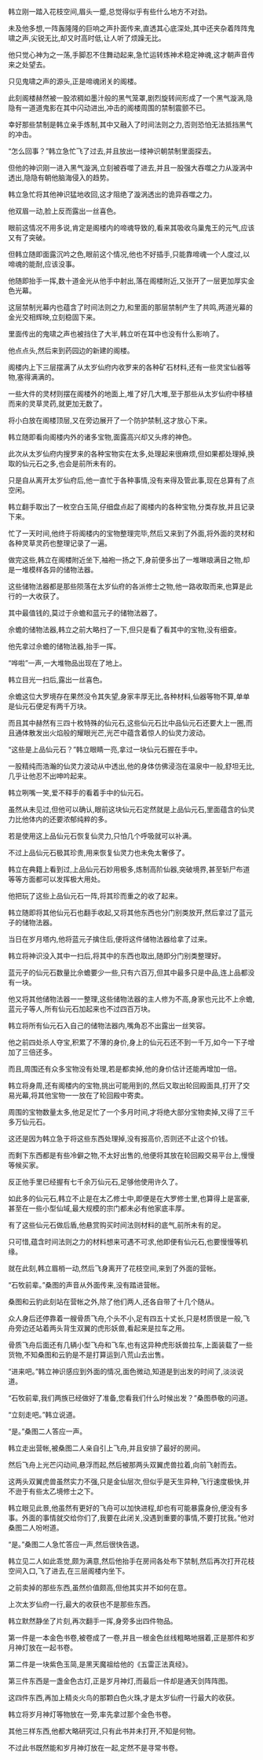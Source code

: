 
韩立刚一踏入花枝空间,眉头一蹙,总觉得似乎有些什么地方不对劲。

未及他多想,一阵轰隆隆的巨响之声扑面传来,直透其心底深处,其中还夹杂着阵阵鬼啸之声,尖锐无比,却又时高时低,让人听了烦躁无比。

他只觉心神为之一荡,手脚忍不住舞动起来,急忙运转炼神术稳定神魂,这才朝声音传来之处望去。

只见鬼啸之声的源头,正是啼魂闭关的阁楼。

此刻阁楼赫然被一股浓稠如墨汁般的黑气笼罩,剧烈旋转间形成了一个黑气漩涡,隐隐有一道道鬼影在其中闪动进出,冲击的阁楼周围的禁制震颤不已。

幸好那些禁制是韩立亲手炼制,其中又融入了时间法则之力,否则恐怕无法抵挡黑气的冲击。

“怎么回事？”韩立急忙飞了过去,并且放出一缕神识朝禁制里面探去。

但他的神识刚一进入黑气漩涡,立刻被吞噬了进去,并且一股强大吞噬之力从漩涡中透出,隐隐有朝他脑海侵入的趋势。

韩立急忙将其他神识猛地收回,这才阻绝了漩涡透出的诡异吞噬之力。

他双眉一动,脸上反而露出一丝喜色。

眼前这情况不用多说,肯定是阁楼内的啼魂导致的,看来其吸收乌巢鬼王的元气,应该又有了突破。

但韩立随即面露沉吟之色,眼前这个情况,他也不好插手,只能靠啼魂一个人度过,以啼魂的能耐,应该没事。

他随即抬手一挥,数十道金光从他手中射出,落在阁楼附近,又张开了一层更加厚实金色光幕。

这层禁制光幕内也蕴含了时间法则之力,和里面的那层禁制产生了共鸣,两道光幕的金光交相辉映,立刻稳固下来。

里面传出的鬼啸之声也被挡住了大半,韩立听在耳中也没有什么影响了。

他点点头,然后来到药园边的新建的阁楼。

阁楼内上下三层摆满了从太岁仙府内收罗来的各种矿石材料,还有一些灵宝仙器等物,塞得满满的。

一些大件的灵材则摆在阁楼外的地面上,堆了好几大堆,至于那些从太岁仙府中移植而来的灵草灵药,就更加无数了。

将小白放在阁楼顶层,又在旁边展开了一个防护禁制,这才放心下来。

韩立随即看向阁楼内外的诸多宝物,面露高兴却又头疼的神色。

此次从太岁仙府内搜罗来的各种宝物实在太多,处理起来很麻烦,但如果都处理掉,换取的仙元石之多,也会是前所未有的。

只是自从离开太岁仙府后,他一直忙于各种事情,没有来得及管此事,现在总算有了点空闲。

韩立翻手取出了一枚空白玉简,仔细盘点起了阁楼内的各种宝物,分类存放,并且记录下来。

忙了一天时间,他终于将阁楼内的宝物整理完毕,然后又来到了外面,将外面的灵材和各种灵草灵药也整理记录了一遍。

做完这些,韩立在阁楼附近坐下,袖袍一扬之下,身前便多出了一堆琳琅满目之物,却是一堆模样各异的储物法器。

这些储物法器都是那些陨落在太岁仙府的各派修士之物,他一路收取而来,也算是此行的一大收获了。

其中最值钱的,莫过于佘蟾和蓝元子的储物法器了。

佘蟾的储物法器,韩立之前大略扫了一下,但只是看了看其中的宝物,没有细查。

他先拿过佘蟾的储物法器,抬手一挥。

“哗啦”一声,一大堆物品出现在了地上。

韩立目光一扫后,露出一丝喜色。

佘蟾这位大罗境存在果然没令其失望,身家丰厚无比,各种材料,仙器等物不算,单单是仙元石便足有两千万块。

而且其中赫然有三四十枚特殊的仙元石,这些仙元石比中品仙元石还要大上一圈,而且通体散发出火焰般的耀眼光芒,光芒中蕴含着惊人的仙灵力波动。

“这些是上品仙元石？”韩立眼睛一亮,拿过一块仙元石握在手中。

一股精纯而浩瀚的仙灵力波动从中透出,他的身体仿佛浸泡在温泉中一般,舒坦无比,几乎让他忍不出呻吟起来。

韩立咧嘴一笑,爱不释手的看着手中的仙元石。

虽然从未见过,但他可以确认,眼前这块仙元石定然就是上品仙元石,里面蕴含的仙灵力比他体内的还要浓郁纯粹的多。

若是使用这上品仙元石恢复仙灵力,只怕几个呼吸就可以补满。

不过上品仙元石极其珍贵,用来恢复仙灵力也未免太奢侈了。

韩立在典籍上看到过,上品仙元石妙用极多,炼制高阶仙器,突破境界,甚至斩尸布道等等方面都可以发挥极大用处。

他把玩了这些上品仙元石一阵,将其珍而重之的收了起来。

韩立随即将其他仙元石也翻手收起,又将其他东西也分门别类放开,然后拿过了蓝元子的储物法器。

当日在岁月塔内,他将蓝元子擒住后,便将这件储物法器给拿了过来。

韩立将神识没入其中一扫后,将其中的东西也取出,随即分门别类整理好。

蓝元子的仙元石数量比佘蟾要少一些,只有六百万,但其中最多只是中品,连上品都没有一块。

他又将其他储物法器一一整理,这些储物法器的主人修为不高,身家也元比不上佘蟾,蓝元子等人,所有仙元石加起来也不过四百万块。

韩立将所有仙元石入自己的储物法器内,嘴角忍不出露出一丝笑容。

他之前四处杀人夺宝,积累了不薄的身价,身上的仙元石还不到一千万,如今一下子增加了三倍还多。

而且,周围还有众多宝物没有处理,若是都卖掉,他的身价估计还能再增加一倍。

韩立将身周,还有阁楼内的宝物,挑出可能用到的,然后又取出轮回殿面具,打开了交易光幕,将其他宝物一一放在了轮回殿中寄卖。

周围的宝物数量太多,他足足忙了一个多月时间,才将绝大部分宝物卖掉,又得了三千多万仙元石。

这还是因为韩立急于将这些东西处理掉,没有报高价,否则还不止这个价钱。

而剩下东西都是有些冷僻之物,不太好出售的,他便将其放在轮回殿交易平台上,慢慢等候买家。

反正他手里已经握有七千余万仙元石,足够他使用许久了。

如此多的仙元石,韩立不止是在太乙修士中,即便是在大罗修士里,也算得上是富豪,甚至在一些小型仙域,最大规模的宗门都未必有他家底丰厚。

有了这些仙元石做后盾,他悬赏购买时间法则材料的底气,前所未有的足。

只可惜,蕴含时间法则之力的材料想来可遇不可求,他即便有仙元石,也要慢慢等机缘。

就在此刻,韩立眉梢一动,然后飞身离开了花枝空间,来到了外面的营帐。

“石牧前辈。”桑图的声音从外面传来,没有踏进营帐。

桑图和云豹此刻站在营帐之外,除了他们两人,还各自带了十几个随从。

众人身后还停靠着一艘骨质飞舟,个头不小,足有四五十丈长,只是材质很是一般,飞舟旁边还站着两头背生双翼的虎形妖兽,看起来是拉车之用。

骨质飞舟后面还有几辆小型飞舟和飞车,也有这异种虎形妖兽拉车,上面装载了一些货物,不知桑图和云豹是不是打算运到八荒山去出售。

“进来吧。”韩立神识感应到外面的情况,面色微动,知道是到出发的时间了,淡淡说道。

“石牧前辈,我们两族已经做好了准备,您看我们什么时候出发？”桑图恭敬的问道。

“立刻走吧。”韩立说道。

“是。”桑图二人答应一声。

韩立走出营帐,被桑图二人亲自引上飞舟,并且安排了最好的房间。

然后飞舟上光芒闪动间,悬浮而起,然后被那两头双翼虎兽拉着,向前飞射而去。

这两头双翼虎兽虽然实力不强,只是金仙层次,但似乎是天生异种,飞行速度极快,并不逊于有些太乙境修士之下。

韩立眼见此景,他虽然有更好的飞舟可以加快进程,却也有可能暴露身份,便没有多事。外面的事情就交给你们了,我要在此闭关,没遇到重要的事情,不要打扰我。”他对桑图二人吩咐道。

“是。”桑图二人急忙答应一声,然后很快告退。

韩立见二人如此乖觉,颇为满意,然后他抬手在房间各处布下禁制,然后再次打开花枝空间入口,飞了进去,在三层阁楼内坐下。

之前卖掉的那些东西,虽然价值颇高,但他其实并不如何在意。

上次太岁仙府一行,最大的收获也不是那些东西。

韩立默然静坐了片刻,再次翻手一挥,身旁多出四件物品。

第一件是一本金色书卷,被卷成了一卷,并且一根金色丝线粗略地捆着,正是那件和岁月神灯放在一起书卷。

第二件是一块紫色玉简,是黑天魔祖给他的《五雷正法真经》。

第三件东西是一盏金色古灯,正是岁月神灯,而最后一件却是通天剑阵阵图。

这四件东西,再加上精炎火鸟的那颗白色火珠,才是太岁仙府一行最大的收获。

韩立将岁月神灯等物放在一旁,率先拿过那个金色书卷。

其他三样东西,他都大略研究过,只有此书并未打开,不知是何物。

不过此书既然能和岁月神灯放在一起,定然不是寻常书卷。
